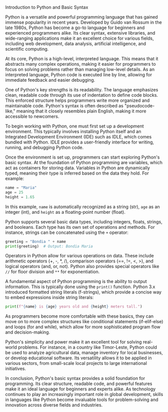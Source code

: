 Introduction to Python and Basic Syntax

Python is a versatile and powerful programming language that has gained immense popularity in recent years. Developed by Guido van Rossum in the late 1980s, Python has become a go-to language for beginners and experienced programmers alike. Its clear syntax, extensive libraries, and wide-ranging applications make it an excellent choice for various fields, including web development, data analysis, artificial intelligence, and scientific computing.

At its core, Python is a high-level, interpreted language. This means that it abstracts many complex operations, making it easier for programmers to focus on solving problems rather than managing low-level details. As an interpreted language, Python code is executed line by line, allowing for immediate feedback and easier debugging.

One of Python's key strengths is its readability. The language emphasizes clean, readable code through its use of indentation to define code blocks. This enforced structure helps programmers write more organized and maintainable code. Python's syntax is often described as "pseudocode-like," meaning that it closely resembles plain English, making it more accessible to newcomers.

To begin working with Python, one must first set up a development environment. This typically involves installing Python itself and an Integrated Development Environment (IDE) such as IDLE, which comes bundled with Python. IDLE provides a user-friendly interface for writing, running, and debugging Python code.

Once the environment is set up, programmers can start exploring Python's basic syntax. At the foundation of Python programming are variables, which act as containers for storing data. Variables in Python are dynamically typed, meaning their type is inferred based on the data they hold. For example:

```python
name = "Maria"
age = 25
height = 1.65
```

In this example, `name` is automatically recognized as a string (str), `age` as an integer (int), and `height` as a floating-point number (float).

Python supports several basic data types, including integers, floats, strings, and booleans. Each type has its own set of operations and methods. For instance, strings can be concatenated using the `+` operator:

```python
greeting = "Bondia " + name
print(greeting)  # Output: Bondia Maria
```

Operators in Python allow for various operations on data. These include arithmetic operators (+, -, *, /), comparison operators (==, !=, <, >), and logical operators (and, or, not). Python also provides special operators like `//` for floor division and `**` for exponentiation.

A fundamental aspect of Python programming is the ability to output information. This is typically done using the `print()` function. Python 3.x introduced formatted string literals (f-strings), which provide a concise way to embed expressions inside string literals:

```python
print(f"{name} is {age} years old and {height} meters tall.")
```

As programmers become more comfortable with these basics, they can move on to more complex structures like conditional statements (if-elif-else) and loops (for and while), which allow for more sophisticated program flow and decision-making.

Python's simplicity and power make it an excellent tool for solving real-world problems. For instance, in a country like Timor-Leste, Python could be used to analyze agricultural data, manage inventory for local businesses, or develop educational software. Its versatility allows it to be applied in various sectors, from small-scale local projects to large international initiatives.

In conclusion, Python's basic syntax provides a solid foundation for programming. Its clear structure, readable code, and powerful features make it an ideal language for beginners and experts alike. As technology continues to play an increasingly important role in global development, skills in languages like Python become invaluable tools for problem-solving and innovation across diverse fields and industries.
